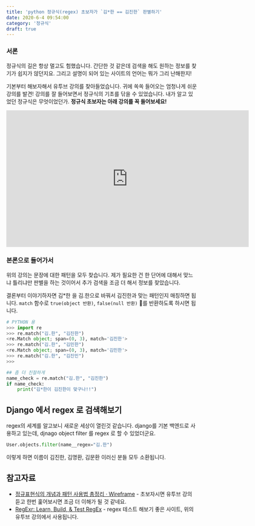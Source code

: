 ```yaml
---
title: 'python 정규식(regex) 초보자가 `김*한 == 김진한` 판별하기'
date: 2020-6-4 09:54:00
category: '정규식'
draft: true
---
```


### 서론

정규식의 길은 항상 멀고도 험했습니다. 간단한 것 같은데 검색을 해도 원하는 정보를 찾기가 쉽지가 않던지요. 그리고 설명이 되어 있는 사이트의 언어는 뭐가 그리 난해한지!

기본부터 해보자해서 유투브 강의를 찾아들었습니다. 귀에 쏙쏙 들어오는 엄청나게 쉬운 강의를 발견! 강의를 잘 들어보면서 정규식의 기초를 닦을 수 있었습니다. 내가 알고 있었던 정규식은 무엇이었던가. **정규식 초보자는 아래 강의를 꼭 들어보세요!**

<iframe id="ytplayer" type="text/html" width="640" height="360"
  src="https://www.youtube.com/embed/Gg0tlbrxJSc?autoplay=1"
  frameborder="0"></iframe>

### 본론으로 들어가서

위의 강의는 문장에 대한 패턴을 모두 찾습니다. 제가 필요한 건 한 단어에 대해서 맞느냐 틀리냐만 판별을 하는 것이어서 추가 검색을 조금 더 해서 정보를 찾았습니다.

결론부터 이야기하자면 김\*한 을 김.한으로 바꿔서 김진한과 맞는 패턴인지 매칭하면 됩니다. `match` 함수로 `true(object 반환)`, `false(null 반환)` 를 반환하도록 하시면 됩니다.

```python
# PYTHON 용
>>> import re
>>> re.match("김.한", "김진한")
<re.Match object; span=(0, 3), match='김진한'>
>>> re.match("김.한", "김민한")
<re.Match object; span=(0, 3), match='김민한'>
>>> re.match("김.한", "김진민")
>>>

## 좀 더 친절하게
name_check = re.match("김.한", "김진한")
if name_check:
    print("김*한이 김진한이 맞구나!!")
```

## Django 에서 regex 로 검색해보기

regex의 세계를 알고보니 새로운 세상이 열린것 같습니다. django를 기본 백엔드로 사용하고 있는데, djnago object filter 를 regex 로 할 수 있었더군요.

```python
User.objects.filter(name__regex="김.한")
```

이렇게 하면 이름이 김진한, 김명환, 김문환 이러신 분들 모두 소환됩니다.

## 참고자료

- [정규표현식의 개념과 패턴 사용법 총정리 · Wireframe](https://soooprmx.com/archives/7718) - 초보자시면 유투브 강의 듣고 한번 훑어보시면 조금 더 이해가 될 것 같네요.
- [RegExr: Learn, Build, & Test RegEx](https://regexr.com/) - regex 테스트 해보기 좋은 사이트, 위의 유투브 강의에서 사용됩니다.
